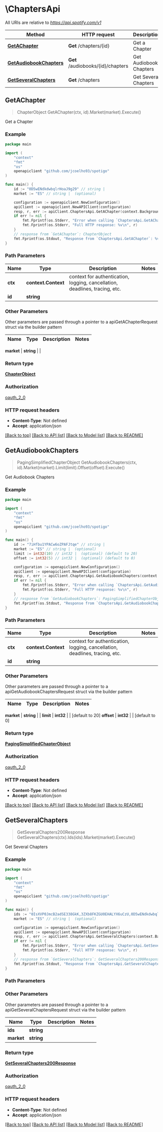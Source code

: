 # \ChaptersApi

All URIs are relative to *https://api.spotify.com/v1*

Method | HTTP request | Description
------------- | ------------- | -------------
[**GetAChapter**](ChaptersApi.md#GetAChapter) | **Get** /chapters/{id} | Get a Chapter
[**GetAudiobookChapters**](ChaptersApi.md#GetAudiobookChapters) | **Get** /audiobooks/{id}/chapters | Get Audiobook Chapters
[**GetSeveralChapters**](ChaptersApi.md#GetSeveralChapters) | **Get** /chapters | Get Several Chapters



## GetAChapter

> ChapterObject GetAChapter(ctx, id).Market(market).Execute()

Get a Chapter



### Example

```go
package main

import (
    "context"
    "fmt"
    "os"
    openapiclient "github.com/jcoelho93/spotigo"
)

func main() {
    id := "0D5wENdkdwbqlrHoaJ9g29" // string |
    market := "ES" // string |  (optional)

    configuration := openapiclient.NewConfiguration()
    apiClient := openapiclient.NewAPIClient(configuration)
    resp, r, err := apiClient.ChaptersApi.GetAChapter(context.Background(), id).Market(market).Execute()
    if err != nil {
        fmt.Fprintf(os.Stderr, "Error when calling `ChaptersApi.GetAChapter``: %v\n", err)
        fmt.Fprintf(os.Stderr, "Full HTTP response: %v\n", r)
    }
    // response from `GetAChapter`: ChapterObject
    fmt.Fprintf(os.Stdout, "Response from `ChaptersApi.GetAChapter`: %v\n", resp)
}
```

### Path Parameters


Name | Type | Description  | Notes
------------- | ------------- | ------------- | -------------
**ctx** | **context.Context** | context for authentication, logging, cancellation, deadlines, tracing, etc.
**id** | **string** |  |

### Other Parameters

Other parameters are passed through a pointer to a apiGetAChapterRequest struct via the builder pattern


Name | Type | Description  | Notes
------------- | ------------- | ------------- | -------------

 **market** | **string** |  |

### Return type

[**ChapterObject**](ChapterObject.md)

### Authorization

[oauth_2_0](../README.md#oauth_2_0)

### HTTP request headers

- **Content-Type**: Not defined
- **Accept**: application/json

[[Back to top]](#) [[Back to API list]](../README.md#documentation-for-api-endpoints)
[[Back to Model list]](../README.md#documentation-for-models)
[[Back to README]](../README.md)


## GetAudiobookChapters

> PagingSimplifiedChapterObject GetAudiobookChapters(ctx, id).Market(market).Limit(limit).Offset(offset).Execute()

Get Audiobook Chapters



### Example

```go
package main

import (
    "context"
    "fmt"
    "os"
    openapiclient "github.com/jcoelho93/spotigo"
)

func main() {
    id := "7iHfbu1YPACw6oZPAFJtqe" // string |
    market := "ES" // string |  (optional)
    limit := int32(10) // int32 |  (optional) (default to 20)
    offset := int32(5) // int32 |  (optional) (default to 0)

    configuration := openapiclient.NewConfiguration()
    apiClient := openapiclient.NewAPIClient(configuration)
    resp, r, err := apiClient.ChaptersApi.GetAudiobookChapters(context.Background(), id).Market(market).Limit(limit).Offset(offset).Execute()
    if err != nil {
        fmt.Fprintf(os.Stderr, "Error when calling `ChaptersApi.GetAudiobookChapters``: %v\n", err)
        fmt.Fprintf(os.Stderr, "Full HTTP response: %v\n", r)
    }
    // response from `GetAudiobookChapters`: PagingSimplifiedChapterObject
    fmt.Fprintf(os.Stdout, "Response from `ChaptersApi.GetAudiobookChapters`: %v\n", resp)
}
```

### Path Parameters


Name | Type | Description  | Notes
------------- | ------------- | ------------- | -------------
**ctx** | **context.Context** | context for authentication, logging, cancellation, deadlines, tracing, etc.
**id** | **string** |  |

### Other Parameters

Other parameters are passed through a pointer to a apiGetAudiobookChaptersRequest struct via the builder pattern


Name | Type | Description  | Notes
------------- | ------------- | ------------- | -------------

 **market** | **string** |  |
 **limit** | **int32** |  | [default to 20]
 **offset** | **int32** |  | [default to 0]

### Return type

[**PagingSimplifiedChapterObject**](PagingSimplifiedChapterObject.md)

### Authorization

[oauth_2_0](../README.md#oauth_2_0)

### HTTP request headers

- **Content-Type**: Not defined
- **Accept**: application/json

[[Back to top]](#) [[Back to API list]](../README.md#documentation-for-api-endpoints)
[[Back to Model list]](../README.md#documentation-for-models)
[[Back to README]](../README.md)


## GetSeveralChapters

> GetSeveralChapters200Response GetSeveralChapters(ctx).Ids(ids).Market(market).Execute()

Get Several Chapters



### Example

```go
package main

import (
    "context"
    "fmt"
    "os"
    openapiclient "github.com/jcoelho93/spotigo"
)

func main() {
    ids := "0IsXVP0JmcB2adSE338GkK,3ZXb8FKZGU0EHALYX6uCzU,0D5wENdkdwbqlrHoaJ9g29" // string |
    market := "ES" // string |  (optional)

    configuration := openapiclient.NewConfiguration()
    apiClient := openapiclient.NewAPIClient(configuration)
    resp, r, err := apiClient.ChaptersApi.GetSeveralChapters(context.Background()).Ids(ids).Market(market).Execute()
    if err != nil {
        fmt.Fprintf(os.Stderr, "Error when calling `ChaptersApi.GetSeveralChapters``: %v\n", err)
        fmt.Fprintf(os.Stderr, "Full HTTP response: %v\n", r)
    }
    // response from `GetSeveralChapters`: GetSeveralChapters200Response
    fmt.Fprintf(os.Stdout, "Response from `ChaptersApi.GetSeveralChapters`: %v\n", resp)
}
```

### Path Parameters



### Other Parameters

Other parameters are passed through a pointer to a apiGetSeveralChaptersRequest struct via the builder pattern


Name | Type | Description  | Notes
------------- | ------------- | ------------- | -------------
 **ids** | **string** |  |
 **market** | **string** |  |

### Return type

[**GetSeveralChapters200Response**](GetSeveralChapters200Response.md)

### Authorization

[oauth_2_0](../README.md#oauth_2_0)

### HTTP request headers

- **Content-Type**: Not defined
- **Accept**: application/json

[[Back to top]](#) [[Back to API list]](../README.md#documentation-for-api-endpoints)
[[Back to Model list]](../README.md#documentation-for-models)
[[Back to README]](../README.md)

